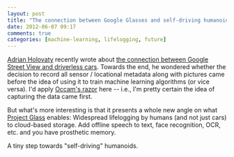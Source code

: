 ```yaml
---
layout: post
title: "The connection between Google Glasses and self-driving humanoids"
date: 2012-06-07 09:17
comments: true
categories: [machine-learning, lifelogging, future]
---
```

[Adrian Holovaty](http://www.holovaty.com/) recently wrote about [the connection between Google Street View and driverless cars](http://www.holovaty.com/writing/streetview/). Towards the end, he wondered whether the decision to record all sensor / locational metadata along with pictures came before the idea of using it to train machine learning algorithms (or vice versa). I'd apply [Occam's razor](http://en.wikipedia.org/wiki/Occam's_razor) here -- i.e., I'm pretty certain the idea of capturing the data came first. 

But what's more interesting is that it presents a whole new angle on what [Project Glass](https://plus.google.com/111626127367496192147) enables: Widespread lifelogging by humans (and not just cars) to cloud-based storage. Add offline speech to text, face recognition, OCR, etc. and you have prosthetic memory.

A tiny step towards "self-driving" humanoids.